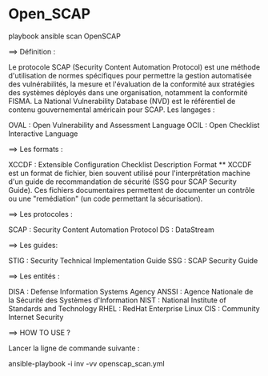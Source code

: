# Open_SCAP
playbook ansible scan OpenSCAP

==> Définition :

Le protocole SCAP (Security Content Automation Protocol) est une méthode d'utilisation de normes spécifiques pour permettre la gestion automatisée des vulnérabilités, la mesure et l'évaluation de la conformité aux stratégies des systèmes déployés dans une organisation, notamment la conformité FISMA. La National Vulnerability Database (NVD) est le référentiel de contenu gouvernemental américain pour SCAP. Les langages :

OVAL : Open Vulnerability and Assessment Language OCIL : Open Checklist Interactive Language

==> Les formats :

XCCDF : Extensible Configuration Checklist Description Format ** XCCDF est un format de fichier, bien souvent utilisé pour l'interprétation machine d'un guide de recommandation de sécurité (SSG pour SCAP Security Guide). Ces fichiers documentaires permettent de documenter un contrôle ou une "remédiation" (un code permettant la sécurisation).

==> Les protocoles :

SCAP : Security Content Automation Protocol DS : DataStream

==> Les guides:

STIG : Security Technical Implementation Guide SSG : SCAP Security Guide

==> Les entités :

DISA : Defense Information Systems Agency ANSSI : Agence Nationale de la Sécurité des Systèmes d'Information NIST : National Institute of Standards and Technology RHEL : RedHat Enterprise Linux CIS : Community Internet Security

==> HOW TO USE ?

Lancer la ligne de commande suivante :

ansible-playbook -i inv -vv openscap_scan.yml

